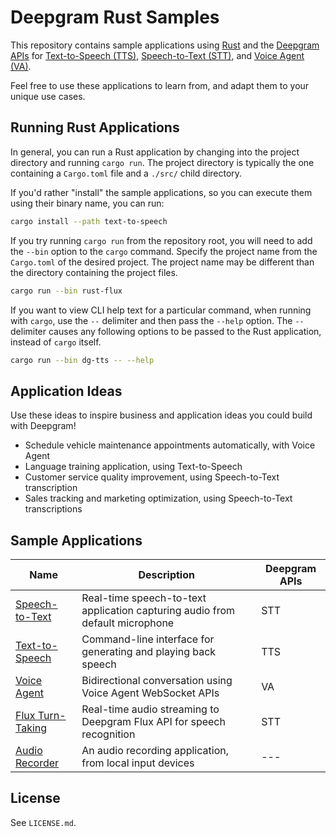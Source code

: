 # Deepgram Rust Samples

This repository contains sample applications using [Rust](https://rustup.rs/) and the [Deepgram APIs](https://developers.deepgram.com/reference/deepgram-api-overview) for [Text-to-Speech (TTS)](https://developers.deepgram.com/docs/tts-rest), [Speech-to-Text (STT)](https://developers.deepgram.com/docs/pre-recorded-audio), and [Voice Agent (VA)](https://developers.deepgram.com/docs/voice-agent).

Feel free to use these applications to learn from, and adapt them to your unique use cases.

## Running Rust Applications

In general, you can run a Rust application by changing into the project directory and running `cargo run`.
The project directory is typically the one containing a `Cargo.toml` file and a `./src/` child directory.

If you'd rather "install" the sample applications, so you can execute them using their binary name, you can run:

```bash
cargo install --path text-to-speech
```

If you try running `cargo run` from the repository root, you will need to add the `--bin` option to the `cargo` command.
Specify the project name from the `Cargo.toml` of the desired project.
The project name may be different than the directory containing the project files.

```bash
cargo run --bin rust-flux
```

If you want to view CLI help text for a particular command, when running with `cargo`, use the `--` delimiter and then pass the `--help` option.
The `--` delimiter causes any following options to be passed to the Rust application, instead of `cargo` itself.

```bash
cargo run --bin dg-tts -- --help
```

## Application Ideas

Use these ideas to inspire business and application ideas you could build with Deepgram!

- Schedule vehicle maintenance appointments automatically, with Voice Agent
- Language training application, using Text-to-Speech
- Customer service quality improvement, using Speech-to-Text transcription
- Sales tracking and marketing optimization, using Speech-to-Text transcriptions

## Sample Applications

| Name | Description | Deepgram APIs |
|------|-------------|---------------|
| [Speech-to-Text](speech-to-text/) | Real-time speech-to-text application capturing audio from default microphone | STT |
| [Text-to-Speech](text-to-speech/) | Command-line interface for generating and playing back speech | TTS |
| [Voice Agent](voice-agent/) | Bidirectional conversation using Voice Agent WebSocket APIs | VA |
| [Flux Turn-Taking](flux-turn-taking/) | Real-time audio streaming to Deepgram Flux API for speech recognition | STT |
| [Audio Recorder](audio-recorder/) | An audio recording application, from local input devices | --- |

## License

See `LICENSE.md`.
